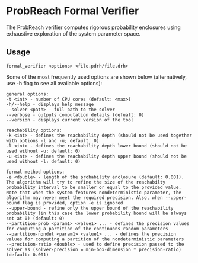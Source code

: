 # ProbReach Formal Verifier

The ProbReach verifier computes rigorous probability enclosures using exhaustive exploration of the system parameter space.

## Usage

	formal_verifier <options> <file.pdrh/file.drh>

Some of the most frequently used options are shown below (alternatively, use -h flag to see all available options):
```
general options:
-t <int> - number of CPU cores (default: <max>)
-h/--help - displays help message
--solver <path> - full path to the solver
--verbose - outputs computation details (defualt: 0)
--version - displays current version of the tool

reachability options:
-k <int> - defines the reachability depth (should not be used together with options -l and -u; default: 0)
-l <int> - defines the reachability depth lower bound (should not be used without -u; default: 0)
-u <int> - defines the reachability depth upper bound (should not be used without -l; default: 0)

formal method options:
-e <double> - length of the probability enclosure (default: 0.001). The algorithm will try to refine the size of the reachabilty probability interval to be smaller or equal to the provided value. Note that when the system features nondeterministic parameter, the algorithm may never meet the required precision. Also, when --upper-bound flag is provided, option -e is ignored
--upper-bound - refine only the upper bound of the reachability probability (in this case the lower probability bound will be always set at 0) (default: 0)
--partition-prob <param1> <value1> ... - defines the precision values for computing a partition of the continuons random parameters
--partition-nondet <param1> <value1> ... - defines the precision values for computing a partition of the nondeterministic parameters
--precision-ratio <double> - used to define precision passed to the solver as (solver-precision = min-box-dimension * precision-ratio) (default: 0.001)
```


